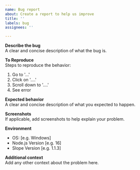 ```yaml
---
name: Bug report
about: Create a report to help us improve
title: ''
labels: bug
assignees: ''

---
```


**Describe the bug**  
A clear and concise description of what the bug is.

**To Reproduce**  
Steps to reproduce the behavior:
1. Go to '...'
2. Click on '....'
3. Scroll down to '....'
4. See error

**Expected behavior**  
A clear and concise description of what you expected to happen.

**Screenshots**  
If applicable, add screenshots to help explain your problem.

**Environment**  
 - OS: [e.g. Windows]
 - Node.js Version [e.g. 16]
 - Slope Version [e.g. 1.1.3]

**Additional context**  
Add any other context about the problem here.
